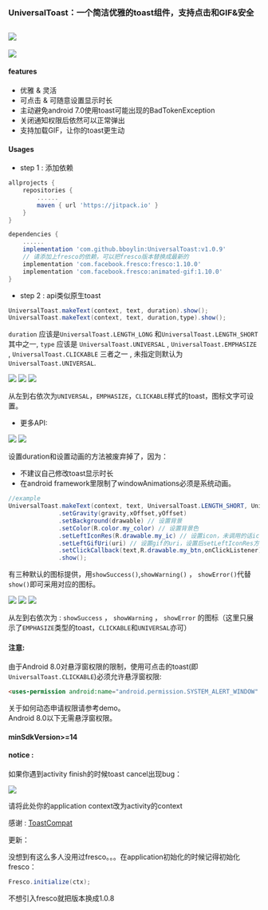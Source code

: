 ### UniversalToast：一个简洁优雅的toast组件，支持点击和GIF&安全
[![](https://jitpack.io/v/bboylin/UniversalToast.svg)](https://jitpack.io/#bboylin/UniversalToast)
---

![](./art/preview.gif)

#### features
* 优雅 & 灵活
* 可点击 & 可随意设置显示时长
* 主动避免android 7.0使用toast可能出现的BadTokenException
* 关闭通知权限后依然可以正常弹出
* 支持加载GIF，让你的toast更生动

#### Usages
* step 1 : 添加依赖
```gradle
allprojects {
    repositories {
        ......
        maven { url 'https://jitpack.io' }
    }
}

dependencies {
    ......
    implementation 'com.github.bboylin:UniversalToast:v1.0.9'
    // 请添加上fresco的依赖，可以把fresco版本替换成最新的
    implementation 'com.facebook.fresco:fresco:1.10.0'
    implementation 'com.facebook.fresco:animated-gif:1.10.0'
}
```

* step 2 : api类似原生toast
```java
UniversalToast.makeText(context, text, duration).show();
UniversalToast.makeText(context, text, duration,type).show();
```
`duration` 应该是`UniversalToast.LENGTH_LONG` 和`UniversalToast.LENGTH_SHORT`其中之一,
`type` 应该是 `UniversalToast.UNIVERSAL`  , `UniversalToast.EMPHASIZE` , `UniversalToast.CLICKABLE` 三者之一 , 未指定则默认为 `UniversalToast.UNIVERSAL`.

![](./art/universal.png)
![](./art/emphasize.png)
![](./art/clickable.png)

从左到右依次为`UNIVERSAL`，`EMPHASIZE`，`CLICKABLE`样式的toast，图标文字可设置。

* 更多API:

![](./art/api1.png)
![](./art/api2.png)

设置duration和设置动画的方法被废弃掉了，因为：
* 不建议自己修改toast显示时长
* 在android framework里限制了windowAnimations必须是系统动画。

```java
//example
UniversalToast.makeText(context, text, UniversalToast.LENGTH_SHORT, UniversalToast.CLICKABLE)
              .setGravity(gravity,xOffset,yOffset)
              .setBackground(drawable) // 设置背景
              .setColor(R.color.my_color) // 设置背景色
              .setLeftIconRes(R.drawable.my_ic) // 设置icon，未调用的话icon不可见(gone)
              .setLeftGifUri(uri) // 设置gif的uri，设置后setLeftIconRes方法会失效，即优先展示gif
              .setClickCallback(text,R.drawable.my_btn,onClickListener) //设置点击listener
              .show();
```
有三种默认的图标提供，用`showSuccess()`,`showWarning()` ， `showError()`代替`show()`即可采用对应的图标。

![](./art/success.png)
![](./art/warning.png)
![](./art/error.png)

从左到右依次为 : `showSuccess` ， `showWarning` ， `showError` 的图标（这里只展示了`EMPHASIZE`类型的toast，`CLICKABLE`和`UNIVERSAL`亦可）

#### 注意:
由于Android 8.0对悬浮窗权限的限制，使用可点击的toast(即`UniversalToast.CLICKABLE`)必须允许悬浮窗权限:
```html
<uses-permission android:name="android.permission.SYSTEM_ALERT_WINDOW" />
```
关于如何动态申请权限请参考demo。</br>
Android 8.0以下无需悬浮窗权限。

#### minSdkVersion>=14

#### notice :

如果你遇到activity finish的时候toast cancel出现bug：

![](https://user-images.githubusercontent.com/9779970/38294771-86076310-381e-11e8-8f86-a9d2eefbf7c2.png)

请将此处你的application context改为activity的context

感谢 : [ToastCompat](https://github.com/drakeet/ToastCompat)

更新：

没想到有这么多人没用过fresco。。。在application初始化的时候记得初始化fresco：
```java
Fresco.initialize(ctx);
```

不想引入fresco就把版本换成1.0.8